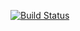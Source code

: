 [![Build Status](https://travis-ci.com/Foldager94/rest-jpa-devops-startcode.svg?branch=master)](https://travis-ci.com/Foldager94/rest-jpa-devops-startcode)
